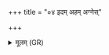 +++
title = "०४ इदम् अहम् अग्नेस्"

+++
<details><summary>मूलम् (GR)</summary>

इदम् अहम् अग्नेस् तेजसा-  
-इन्द्रस्येन्द्रियेण  
सोमस्य द्युम्नेन  
विश्वेषां देवानां क्रतूनाम् ।  
अमुष्यामुष्यायणस्य-  
-अमुष्याः पुत्रस्य  
वर्चस् तेज इन्द्रियं  
प्राणम् आयुर् नि वेष्टयामि ॥
</details>